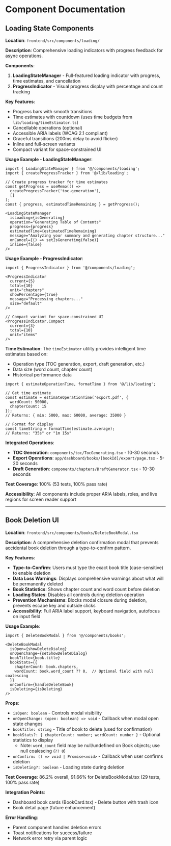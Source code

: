 # Component Documentation

## Loading State Components

**Location**: `frontend/src/components/loading/`

**Description**: Comprehensive loading indicators with progress feedback for async operations.

**Components**:
1. **LoadingStateManager** - Full-featured loading indicator with progress, time estimates, and cancellation
2. **ProgressIndicator** - Visual progress display with percentage and count tracking

**Key Features**:
- Progress bars with smooth transitions
- Time estimates with countdown (uses time budgets from `lib/loading/timeEstimator.ts`)
- Cancellable operations (optional)
- Accessible ARIA labels (WCAG 2.1 compliant)
- Graceful transitions (200ms delay to avoid flicker)
- Inline and full-screen variants
- Compact variant for space-constrained UI

**Usage Example - LoadingStateManager**:
```tsx
import { LoadingStateManager } from '@/components/loading';
import { createProgressTracker } from '@/lib/loading';

// Create progress tracker for time estimates
const getProgress = useMemo(() =>
  createProgressTracker('toc.generation'),
  []
);
const { progress, estimatedTimeRemaining } = getProgress();

<LoadingStateManager
  isLoading={isGenerating}
  operation="Generating Table of Contents"
  progress={progress}
  estimatedTime={estimatedTimeRemaining}
  message="Analyzing your summary and generating chapter structure..."
  onCancel={() => setIsGenerating(false)}
  inline={false}
/>
```

**Usage Example - ProgressIndicator**:
```tsx
import { ProgressIndicator } from '@/components/loading';

<ProgressIndicator
  current={5}
  total={10}
  unit="chapters"
  showPercentage={true}
  message="Processing chapters..."
  size="default"
/>

// Compact variant for space-constrained UI
<ProgressIndicator.Compact
  current={3}
  total={10}
  unit="items"
/>
```

**Time Estimation**:
The `timeEstimator` utility provides intelligent time estimates based on:
- Operation type (TOC generation, export, draft generation, etc.)
- Data size (word count, chapter count)
- Historical performance data

```tsx
import { estimateOperationTime, formatTime } from '@/lib/loading';

// Get time estimate
const estimate = estimateOperationTime('export.pdf', {
  wordCount: 50000,
  chapterCount: 15
});
// Returns: { min: 5000, max: 60000, average: 35000 }

// Format for display
const timeString = formatTime(estimate.average);
// Returns: "35s" or "1m 15s"
```

**Integrated Operations**:
- **TOC Generation**: `components/toc/TocGenerating.tsx` - 10-30 seconds
- **Export Operations**: `app/dashboard/books/[bookId]/export/page.tsx` - 5-20 seconds
- **Draft Generation**: `components/chapters/DraftGenerator.tsx` - 10-30 seconds

**Test Coverage**: 100% (53 tests, 100% pass rate)

**Accessibility**: All components include proper ARIA labels, roles, and live regions for screen reader support

---

## Book Deletion UI

**Location**: `frontend/src/components/books/DeleteBookModal.tsx`

**Description**: A comprehensive deletion confirmation modal that prevents accidental book deletion through a type-to-confirm pattern.

**Key Features**:
- **Type-to-Confirm**: Users must type the exact book title (case-sensitive) to enable deletion
- **Data Loss Warnings**: Displays comprehensive warnings about what will be permanently deleted
- **Book Statistics**: Shows chapter count and word count before deletion
- **Loading States**: Disables all controls during deletion operation
- **Prevention Mechanisms**: Blocks modal closure during deletion, prevents escape key and outside clicks
- **Accessibility**: Full ARIA label support, keyboard navigation, autofocus on input field

**Usage Example**:
```tsx
import { DeleteBookModal } from '@/components/books';

<DeleteBookModal
  isOpen={showDeleteDialog}
  onOpenChange={setShowDeleteDialog}
  bookTitle={book.title}
  bookStats={{
    chapterCount: book.chapters,
    wordCount: book.word_count ?? 0,  // Optional field with null coalescing
  }}
  onConfirm={handleDeleteBook}
  isDeleting={isDeleting}
/>
```

**Props**:
- `isOpen: boolean` - Controls modal visibility
- `onOpenChange: (open: boolean) => void` - Callback when modal open state changes
- `bookTitle: string` - Title of book to delete (used for confirmation)
- `bookStats?: { chapterCount: number; wordCount: number }` - Optional statistics to display
  - Note: `word_count` field may be null/undefined on Book objects; use null coalescing (`?? 0`)
- `onConfirm: () => void | Promise<void>` - Callback when user confirms deletion
- `isDeleting?: boolean` - Loading state during deletion

**Test Coverage**: 86.2% overall, 91.66% for DeleteBookModal.tsx (29 tests, 100% pass rate)

**Integration Points**:
- Dashboard book cards (BookCard.tsx) - Delete button with trash icon
- Book detail page (future enhancement)

**Error Handling**:
- Parent component handles deletion errors
- Toast notifications for success/failure
- Network error retry via parent logic
